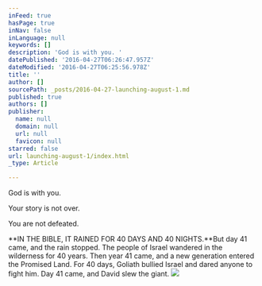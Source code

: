 ```yaml
---
inFeed: true
hasPage: true
inNav: false
inLanguage: null
keywords: []
description: 'God is with you. '
datePublished: '2016-04-27T06:26:47.957Z'
dateModified: '2016-04-27T06:25:56.978Z'
title: ''
author: []
sourcePath: _posts/2016-04-27-launching-august-1.md
published: true
authors: []
publisher:
  name: null
  domain: null
  url: null
  favicon: null
starred: false
url: launching-august-1/index.html
_type: Article

---
```

God is with you. 

Your story is not over. 

You are not defeated. 

**IN THE BIBLE, IT RAINED FOR 40 DAYS AND 40 NIGHTS.**But day 41 came, and the rain stopped. The people of Israel wandered in the wilderness for 40 years. Then year 41 came, and a new generation entered the Promised Land. For 40 days, Goliath bullied Israel and dared anyone to fight him. Day 41 came, and David slew the giant. ![](https://the-grid-user-content.s3-us-west-2.amazonaws.com/02502a6d-349c-46c3-8896-b41da41ace8c.jpg)